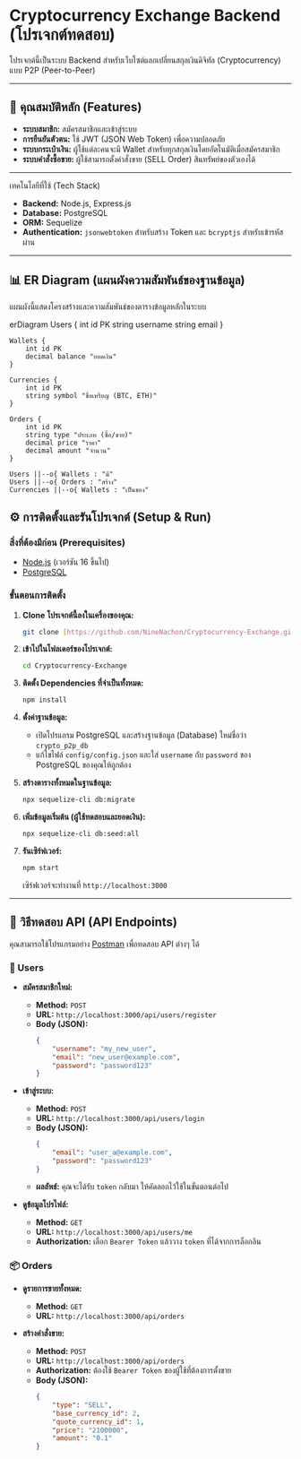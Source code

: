 # Cryptocurrency Exchange Backend (โปรเจกต์ทดสอบ)

โปรเจกต์นี้เป็นระบบ Backend สำหรับเว็บไซต์แลกเปลี่ยนสกุลเงินดิจิทัล (Cryptocurrency) แบบ P2P (Peer-to-Peer)

---

## 🚀 คุณสมบัติหลัก (Features)

- **ระบบสมาชิก:** สมัครสมาชิกและเข้าสู่ระบบ
- **การยืนยันตัวตน:** ใช้ JWT (JSON Web Token) เพื่อความปลอดภัย
- **ระบบกระเป๋าเงิน:** ผู้ใช้แต่ละคนจะมี Wallet สำหรับทุกสกุลเงินโดยอัตโนมัติเมื่อสมัครสมาชิก
- **ระบบคำสั่งซื้อขาย:** ผู้ใช้สามารถตั้งคำสั่งขาย (SELL Order) สินทรัพย์ของตัวเองได้

---

เทคโนโลยีที่ใช้ (Tech Stack)

- **Backend:** Node.js, Express.js
- **Database:** PostgreSQL
- **ORM:** Sequelize
- **Authentication:** `jsonwebtoken` สำหรับสร้าง Token และ `bcryptjs` สำหรับเข้ารหัสผ่าน

---

## 📊 ER Diagram (แผนผังความสัมพันธ์ของฐานข้อมูล)

แผนผังนี้แสดงโครงสร้างและความสัมพันธ์ของตารางข้อมูลหลักในระบบ

erDiagram
    Users {
        int id PK
        string username
        string email
    }

    Wallets {
        int id PK
        decimal balance "ยอดเงิน"
    }

    Currencies {
        int id PK
        string symbol "ชื่อเหรียญ (BTC, ETH)"
    }

    Orders {
        int id PK
        string type "ประเภท (ซื้อ/ขาย)"
        decimal price "ราคา"
        decimal amount "จำนวน"
    }

    Users ||--o{ Wallets : "มี"
    Users ||--o{ Orders : "สร้าง"
    Currencies ||--o{ Wallets : "เป็นของ"

## ⚙️ การติดตั้งและรันโปรเจกต์ (Setup & Run)

### สิ่งที่ต้องมีก่อน (Prerequisites)
- [Node.js](https://nodejs.org/) (เวอร์ชัน 16 ขึ้นไป)
- [PostgreSQL](https://www.postgresql.org/download/)

### ขั้นตอนการติดตั้ง

1.  **Clone โปรเจกต์นี้ลงในเครื่องของคุณ:**
    ```bash
    git clone [https://github.com/NineNachon/Cryptocurrency-Exchange.git](https://github.com/NineNachon/Cryptocurrency-Exchange.git)
    ```

2.  **เข้าไปในโฟลเดอร์ของโปรเจกต์:**
    ```bash
    cd Cryptocurrency-Exchange
    ```

3.  **ติดตั้ง Dependencies ที่จำเป็นทั้งหมด:**
    ```bash
    npm install
    ```

4.  **ตั้งค่าฐานข้อมูล:**
    - เปิดโปรแกรม PostgreSQL และสร้างฐานข้อมูล (Database) ใหม่ชื่อว่า `crypto_p2p_db`
    - แก้ไขไฟล์ `config/config.json` และใส่ `username` กับ `password` ของ PostgreSQL ของคุณให้ถูกต้อง

5.  **สร้างตารางทั้งหมดในฐานข้อมูล:**
    ```bash
    npx sequelize-cli db:migrate
    ```

6.  **เพิ่มข้อมูลเริ่มต้น (ผู้ใช้ทดสอบและยอดเงิน):**
    ```bash
    npx sequelize-cli db:seed:all
    ```

7.  **รันเซิร์ฟเวอร์:**
    ```bash
    npm start
    ```
    เซิร์ฟเวอร์จะทำงานที่ `http://localhost:3000`

---

## 📡 วิธีทดสอบ API (API Endpoints)

คุณสามารถใช้โปรแกรมอย่าง [Postman](https://www.postman.com/) เพื่อทดสอบ API ต่างๆ ได้

### 👤 Users

- **สมัครสมาชิกใหม่:**
  - **Method:** `POST`
  - **URL:** `http://localhost:3000/api/users/register`
  - **Body (JSON):**
    ```json
    {
        "username": "my_new_user",
        "email": "new_user@example.com",
        "password": "password123"
    }
    ```

- **เข้าสู่ระบบ:**
  - **Method:** `POST`
  - **URL:** `http://localhost:3000/api/users/login`
  - **Body (JSON):**
    ```json
    {
        "email": "user_a@example.com",
        "password": "password123"
    }
    ```
  - **ผลลัพธ์:** คุณจะได้รับ `token` กลับมา ให้คัดลอกไว้ใช้ในขั้นตอนต่อไป

- **ดูข้อมูลโปรไฟล์:**
  - **Method:** `GET`
  - **URL:** `http://localhost:3000/api/users/me`
  - **Authorization:** เลือก `Bearer Token` แล้ววาง `token` ที่ได้จากการล็อกอิน

### 📦 Orders

- **ดูรายการขายทั้งหมด:**
  - **Method:** `GET`
  - **URL:** `http://localhost:3000/api/orders`

- **สร้างคำสั่งขาย:**
  - **Method:** `POST`
  - **URL:** `http://localhost:3000/api/orders`
  - **Authorization:** ต้องใช้ `Bearer Token` ของผู้ใช้ที่ต้องการตั้งขาย
  - **Body (JSON):**
    ```json
    {
        "type": "SELL",
        "base_currency_id": 2,
        "quote_currency_id": 1,
        "price": "2100000",
        "amount": "0.1"
    }
    ```